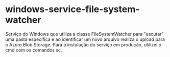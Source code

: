 # windows-service-file-system-watcher
Serviço do Windows que utiliza a classe FileSystemWatcher para "escutar" uma pasta específica e ao identificar um novo arquivo realiza o upload para o Azure Blob Storage.
Para a instalação do serviço em produção, utilizei o cmd com os comandos sc.

